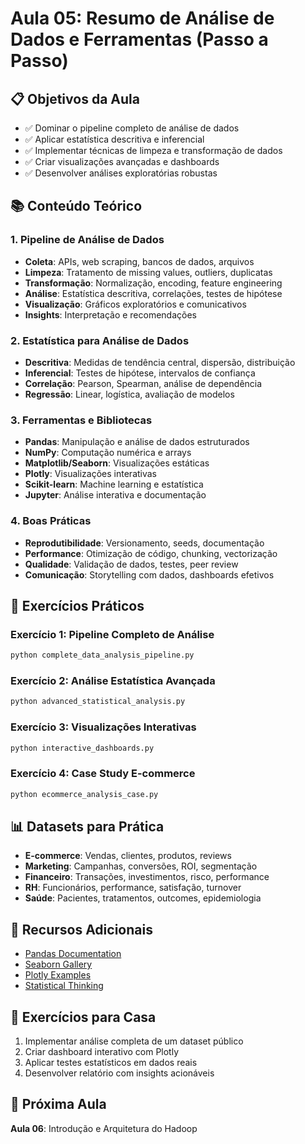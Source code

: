# Aula 05: Resumo de Análise de Dados e Ferramentas (Passo a Passo)

## 📋 Objetivos da Aula
- ✅ Dominar o pipeline completo de análise de dados
- ✅ Aplicar estatística descritiva e inferencial
- ✅ Implementar técnicas de limpeza e transformação de dados
- ✅ Criar visualizações avançadas e dashboards
- ✅ Desenvolver análises exploratórias robustas

## 📚 Conteúdo Teórico

### 1. Pipeline de Análise de Dados
- **Coleta**: APIs, web scraping, bancos de dados, arquivos
- **Limpeza**: Tratamento de missing values, outliers, duplicatas
- **Transformação**: Normalização, encoding, feature engineering
- **Análise**: Estatística descritiva, correlações, testes de hipótese
- **Visualização**: Gráficos exploratórios e comunicativos
- **Insights**: Interpretação e recomendações

### 2. Estatística para Análise de Dados
- **Descritiva**: Medidas de tendência central, dispersão, distribuição
- **Inferencial**: Testes de hipótese, intervalos de confiança
- **Correlação**: Pearson, Spearman, análise de dependência
- **Regressão**: Linear, logística, avaliação de modelos

### 3. Ferramentas e Bibliotecas
- **Pandas**: Manipulação e análise de dados estruturados
- **NumPy**: Computação numérica e arrays
- **Matplotlib/Seaborn**: Visualizações estáticas
- **Plotly**: Visualizações interativas
- **Scikit-learn**: Machine learning e estatística
- **Jupyter**: Análise interativa e documentação

### 4. Boas Práticas
- **Reprodutibilidade**: Versionamento, seeds, documentação
- **Performance**: Otimização de código, chunking, vectorização
- **Qualidade**: Validação de dados, testes, peer review
- **Comunicação**: Storytelling com dados, dashboards efetivos

## 🚀 Exercícios Práticos

### Exercício 1: Pipeline Completo de Análise
```bash
python complete_data_analysis_pipeline.py
```

### Exercício 2: Análise Estatística Avançada
```bash
python advanced_statistical_analysis.py
```

### Exercício 3: Visualizações Interativas
```bash
python interactive_dashboards.py
```

### Exercício 4: Case Study E-commerce
```bash
python ecommerce_analysis_case.py
```

## 📊 Datasets para Prática
- **E-commerce**: Vendas, clientes, produtos, reviews
- **Marketing**: Campanhas, conversões, ROI, segmentação
- **Financeiro**: Transações, investimentos, risco, performance
- **RH**: Funcionários, performance, satisfação, turnover
- **Saúde**: Pacientes, tratamentos, outcomes, epidemiologia

## 🔗 Recursos Adicionais
- [Pandas Documentation](https://pandas.pydata.org/docs/)
- [Seaborn Gallery](https://seaborn.pydata.org/examples/)
- [Plotly Examples](https://plotly.com/python/)
- [Statistical Thinking](https://www.statisticalthinking.org/)

## 📝 Exercícios para Casa
1. Implementar análise completa de um dataset público
2. Criar dashboard interativo com Plotly
3. Aplicar testes estatísticos em dados reais
4. Desenvolver relatório com insights acionáveis

## 🎯 Próxima Aula
**Aula 06**: Introdução e Arquitetura do Hadoop
